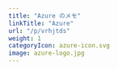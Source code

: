 ```yaml
---
title: "Azure のメモ"
linkTitle: "Azure"
url: "/p/vrhjtds"
weight: 1
categoryIcon: azure-icon.svg
image: azure-logo.jpg
---
```


